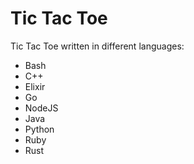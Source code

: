 # Tic Tac Toe

Tic Tac Toe written in different languages:

- Bash
- C++
- Elixir
- Go
- NodeJS
- Java
- Python
- Ruby
- Rust